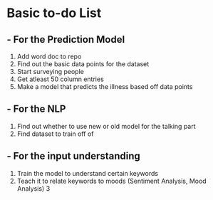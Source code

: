 # Basic to-do List
## - For the Prediction Model
1) Add word doc to repo
2) Find out the basic data points for the dataset
3) Start surveying people
4) Get atleast 50 column entries
5) Make a model that predicts the illness based off data points

## - For the NLP
1) Find out whether to use new or old model for the talking part
2) Find dataset to train off of

## - For the input understanding 
1) Train the model to understand certain keywords
2) Teach it to relate keywords to moods (Sentiment Analysis, Mood Analysis)
3
